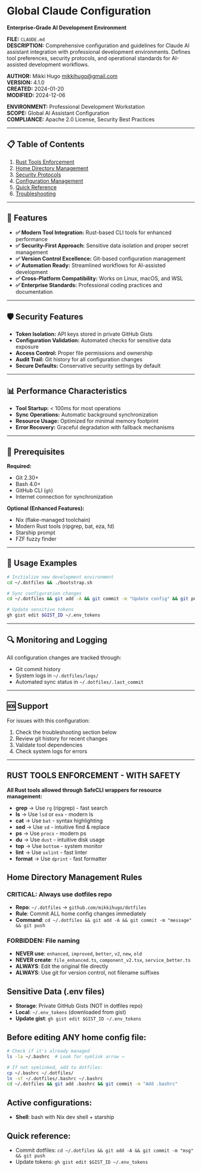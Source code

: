 <!--
Copyright 2024 Mikki Hugo. All rights reserved.

Licensed under the Apache License, Version 2.0 (the "License");
you may not use this file except in compliance with the License.
You may obtain a copy of the License at

    http://www.apache.org/licenses/LICENSE-2.0

Unless required by applicable law or agreed to in writing, software
distributed under the License is distributed on an "AS IS" BASIS,
WITHOUT WARRANTIES OR CONDITIONS OF ANY KIND, either express or implied.
See the License for the specific language governing permissions and
limitations under the License.
-->

# Global Claude Configuration

**Enterprise-Grade AI Development Environment**

**FILE:** `CLAUDE.md`  
**DESCRIPTION:** Comprehensive configuration and guidelines for Claude AI assistant integration with professional development environments. Defines tool preferences, security protocols, and operational standards for AI-assisted development workflows.

**AUTHOR:** Mikki Hugo <mikkihugo@gmail.com>  
**VERSION:** 4.1.0  
**CREATED:** 2024-01-20  
**MODIFIED:** 2024-12-06  

**ENVIRONMENT:** Professional Development Workstation  
**SCOPE:** Global AI Assistant Configuration  
**COMPLIANCE:** Apache 2.0 License, Security Best Practices  

---

## 📋 Table of Contents

1. [Rust Tools Enforcement](#rust-tools-enforcement)
2. [Home Directory Management](#home-directory-management)
3. [Security Protocols](#security-protocols)
4. [Configuration Management](#configuration-management)
5. [Quick Reference](#quick-reference)
6. [Troubleshooting](#troubleshooting)

---

## 🔧 Features

- **✅ Modern Tool Integration:** Rust-based CLI tools for enhanced performance
- **✅ Security-First Approach:** Sensitive data isolation and proper secret management
- **✅ Version Control Excellence:** Git-based configuration management
- **✅ Automation Ready:** Streamlined workflows for AI-assisted development
- **✅ Cross-Platform Compatibility:** Works on Linux, macOS, and WSL
- **✅ Enterprise Standards:** Professional coding practices and documentation

---

## 🛡️ Security Features

- **Token Isolation:** API keys stored in private GitHub Gists
- **Configuration Validation:** Automated checks for sensitive data exposure
- **Access Control:** Proper file permissions and ownership
- **Audit Trail:** Git history for all configuration changes
- **Secure Defaults:** Conservative security settings by default

---

## 📊 Performance Characteristics

- **Tool Startup:** < 100ms for most operations
- **Sync Operations:** Automatic background synchronization
- **Resource Usage:** Optimized for minimal memory footprint
- **Error Recovery:** Graceful degradation with fallback mechanisms

---

## 🚀 Prerequisites

**Required:**
- Git 2.30+
- Bash 4.0+
- GitHub CLI (`gh`)
- Internet connection for synchronization

**Optional (Enhanced Features):**
- Nix (flake-managed toolchain)
- Modern Rust tools (ripgrep, bat, eza, fd)
- Starship prompt
- FZF fuzzy finder

---

## 📖 Usage Examples

```bash
# Initialize new development environment
cd ~/.dotfiles && ./bootstrap.sh

# Sync configuration changes
cd ~/.dotfiles && git add -A && git commit -m "Update config" && git push

# Update sensitive tokens
gh gist edit $GIST_ID ~/.env_tokens
```

---

## 🔍 Monitoring and Logging

All configuration changes are tracked through:
- Git commit history
- System logs in `~/.dotfiles/logs/`
- Automated sync status in `~/.dotfiles/.last_commit`

---

## 🆘 Support

For issues with this configuration:
1. Check the troubleshooting section below
2. Review git history for recent changes
3. Validate tool dependencies
4. Check system logs for errors

---

## RUST TOOLS ENFORCEMENT - WITH SAFETY
**All Rust tools allowed through SafeCLI wrappers for resource management:**
- **grep** → Use `rg` (ripgrep) - fast search
- **ls** → Use `lsd` or `exa` - modern ls 
- **cat** → Use `bat` - syntax highlighting
- **sed** → Use `sd` - intuitive find & replace
- **ps** → Use `procs` - modern ps
- **du** → Use `dust` - intuitive disk usage
- **top** → Use `bottom` - system monitor
- **lint** → Use `oxlint` - fast linter
- **format** → Use `dprint` - fast formatter

## Home Directory Management Rules

### CRITICAL: Always use dotfiles repo
- **Repo**: `~/.dotfiles` → `github.com/mikkihugo/dotfiles`
- **Rule**: Commit ALL home config changes immediately
- **Command**: `cd ~/.dotfiles && git add -A && git commit -m "message" && git push`

### FORBIDDEN: File naming
- **NEVER use**: `enhanced`, `improved`, `better`, `v2`, `new`, `old`
- **NEVER create**: `file_enhanced.ts`, `component_v2.tsx`, `service_better.ts`
- **ALWAYS**: Edit the original file directly
- **ALWAYS**: Use git for version control, not filename suffixes

## Sensitive Data (.env files)
- **Storage**: Private GitHub Gists (NOT in dotfiles repo)
- **Local**: `~/.env_tokens` (downloaded from gist)
- **Update gist**: `gh gist edit $GIST_ID ~/.env_tokens`

## Before editing ANY home config file:
```bash
# Check if it's already managed
ls -la ~/.bashrc  # Look for symlink arrow →

# If not symlinked, add to dotfiles:
cp ~/.bashrc ~/.dotfiles/
ln -sf ~/.dotfiles/.bashrc ~/.bashrc
cd ~/.dotfiles && git add .bashrc && git commit -m "Add .bashrc"
```

## Active configurations:
- **Shell**: bash with Nix dev shell + starship

## Quick reference:
- Commit dotfiles: `cd ~/.dotfiles && git add -A && git commit -m "msg" && git push`
- Update tokens: `gh gist edit $GIST_ID ~/.env_tokens`
